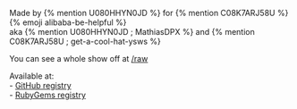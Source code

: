 ---
---

<title>Jekyll-HackClub</title>
<link rel="stylesheet" href="./assets/styles.css">

Made by {% mention U080HHYN0JD %} for {% mention C08K7ARJ58U %} {% emoji alibaba-be-helpful %}<br>
aka {% mention U080HHYN0JD ; MathiasDPX %} and {% mention C08K7ARJ58U ; get-a-cool-hat-ysws %}

You can see a whole show off at [/raw](./raw)

Available at:
<br>\- [GitHub registry](https://github.com/MathiasDPX/jekyll-hackclub/pkgs/rubygems/jekyll-hackclub)
<br>\- [RubyGems registry](https://rubygems.org/gems/jekyll-hackclub)